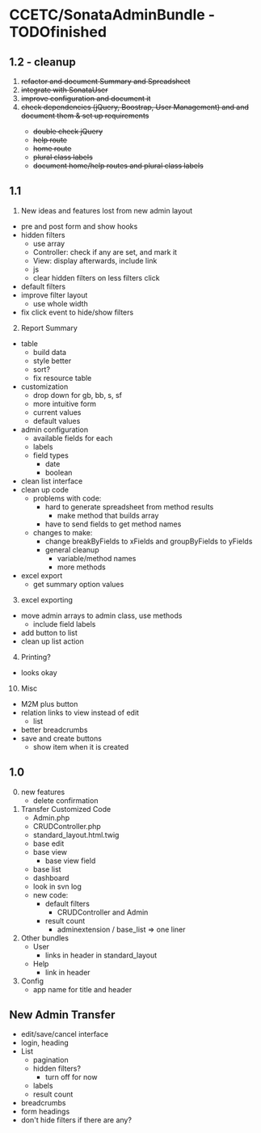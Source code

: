 # CCETC/SonataAdminBundle - TODOfinished

## 1.2 - cleanup
1. <del>refactor and document Summary and Spreadsheet
2. <del>integrate with SonataUser
3. <del>improve configuration and document it
4. <del>check dependencies (jQuery, Boostrap, User Management) and and document them & set up requirements
	- <del>double check jQuery
	- <del>help route
	- <del>home route
	- <del>plural class labels
	- <del>document home/help routes and plural class labels

## 1.1
1.	New ideas and features lost from new admin layout
 - pre and post form and show hooks
 - hidden filters
 	- use array
	- Controller: check if any are set, and mark it
	- View: display afterwards, include link
	- js
	- clear hidden filters on less filters click
 - default filters
 - improve filter layout
	- use whole width
 - fix click event to hide/show filters
2.	Report Summary
 - table
	- build data
	- style better
	- sort?
	- fix resource table
 - customization
	- drop down for gb, bb, s, sf
	- more intuitive form
	- current values
	- default values
 - admin configuration
	- available fields for each
	- labels
	- field types
		- date
		- boolean
 -	clean list interface 
 -	clean up code
	- problems with code:
		- hard to generate spreadsheet from method results
			- make method that builds array
		- have to send fields to get method names
	- changes to make:
		- change breakByFields to xFields and groupByFields to yFields
		- general cleanup
			- variable/method names
			- more methods		
 -	excel export
	- get summary option values
3.	excel exporting
 - move admin arrays to admin class, use methods
 	- include field labels
 - add button to list
 - clean up list action
4.	Printing?
 - looks okay
10.	Misc
 - M2M plus button
 - relation links to view instead of edit
	- list
 - better breadcrumbs
 - save and create buttons
	- show item when it is created


## 1.0
0. new features
	- delete confirmation
1.	Transfer Customized Code
	- Admin.php
	- CRUDController.php
	- standard_layout.html.twig
	- base edit
	- base view
		- base view field
	- base list
	- dashboard
	- look in svn log
	- new code:
		- default filters
			- CRUDController and Admin
		- result count
			- adminextension / base_list => one liner
2.	Other bundles
	- User
		- links in header in standard_layout
	- Help
		- link in header
3.	Config
	- app name for title and header
	
	
## New Admin Transfer
 - edit/save/cancel interface
 - login, heading
 - List
 	- pagination
	- hidden filters?
		- turn off for now
	- labels
	- result count
 - breadcrumbs
 - form headings
 - don't hide filters if there are any?
